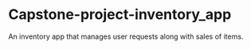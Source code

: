 # Capstone-project-inventory_app
An inventory app that manages user requests along with sales of items.
